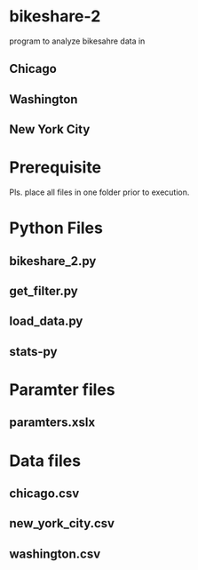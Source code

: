 # bikeshare-2
program to analyze bikesahre data in
## Chicago
## Washington
## New York City

# Prerequisite
Pls. place all files in one folder prior to execution.

# Python Files
## bikeshare_2.py
## get_filter.py
## load_data.py
## stats-py

# Paramter files
## paramters.xslx

# Data files
## chicago.csv
## new_york_city.csv
## washington.csv
